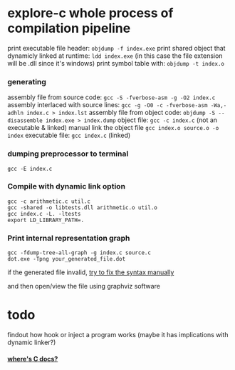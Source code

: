 # explore-c whole process of compilation pipeline

print executable file header: `objdump -f index.exe`
print shared object that dynamicly linked at runtime: `ldd index.exe` (in this case the file extension will be .dll since it's windows)
print symbol table with: `objdump -t index.o`

### generating

assembly file from source code: `gcc -S -fverbose-asm -g -O2 index.c`
assembly interlaced with source lines: `gcc -g -O0 -c -fverbose-asm -Wa,-adhln index.c > index.lst`
assembly file from object code: `objdump -S --disassemble index.exe > index.dump`
object file: `gcc -c index.c` (not an executable & linked) manual link the object file `gcc index.o source.o -o index`
executable file: `gcc index.c` (linked)

### dumping preprocessor to terminal

`gcc -E index.c`

### Compile with dynamic link option

```
gcc -c arithmetic.c util.c
gcc -shared -o libtests.dll arithmetic.o util.o
gcc index.c -L. -ltests
export LD_LIBRARY_PATH=.
```

### Print internal representation graph

```
gcc -fdump-tree-all-graph -g index.c source.c
dot.exe -Tpng your_generated_file.dot
```

if the generated file invalid, [try to fix the syntax manually](https://stackoverflow.com/questions/67247147/graphviz-doesnt-understand-gcc-output)

and then open/view the file using graphviz software

# todo

findout how hook or inject a program works (maybe it has implications with dynamic linker?)

#### [where's C docs?](https://t.me/GNUWeeb/322371)
